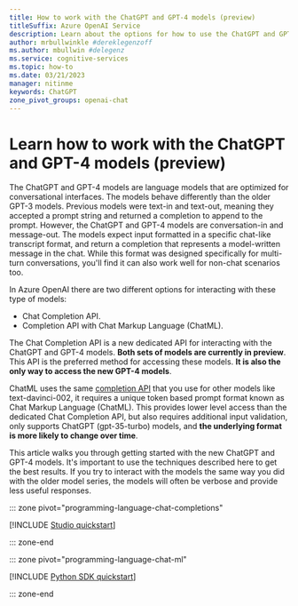 ```yaml
---
title: How to work with the ChatGPT and GPT-4 models (preview)
titleSuffix: Azure OpenAI Service
description: Learn about the options for how to use the ChatGPT and GPT-4 models (preview)
author: mrbullwinkle #dereklegenzoff
ms.author: mbullwin #delegenz
ms.service: cognitive-services
ms.topic: how-to
ms.date: 03/21/2023
manager: nitinme
keywords: ChatGPT
zone_pivot_groups: openai-chat
---
```


# Learn how to work with the ChatGPT and GPT-4 models (preview)

The ChatGPT and GPT-4 models are language models that are optimized for conversational interfaces. The models behave differently than the older GPT-3 models. Previous models were text-in and text-out, meaning they accepted a prompt string and returned a completion to append to the prompt. However, the ChatGPT and GPT-4 models are conversation-in and message-out. The models expect input formatted in a specific chat-like transcript format, and return a completion that represents a model-written message in the chat. While this format was designed specifically for multi-turn conversations, you'll find it can also work well for non-chat scenarios too.

In Azure OpenAI there are two different options for interacting with these type of models:

- Chat Completion API.
- Completion API with Chat Markup Language (ChatML).

The Chat Completion API is a new dedicated API for interacting with the ChatGPT and GPT-4 models. **Both sets of models are currently in preview**. This API is the preferred method for accessing these models. **It is also the only way to access the new GPT-4 models**.

ChatML uses the same [completion API](../reference.md#completions) that you use for other models like text-davinci-002, it requires a unique token based prompt format known as Chat Markup Language (ChatML). This provides lower level access than the dedicated Chat Completion API, but also requires additional input validation, only supports ChatGPT (gpt-35-turbo) models, and **the underlying format is more likely to change over time**.

This article walks you through getting started with the new ChatGPT and GPT-4 models. It's important to use the techniques described here to get the best results. If you try to interact with the models the same way you did with the older model series, the models will often be verbose and provide less useful responses.

::: zone pivot="programming-language-chat-completions"

[!INCLUDE [Studio quickstart](../includes/chat-completion.md)]

::: zone-end

::: zone pivot="programming-language-chat-ml"

[!INCLUDE [Python SDK quickstart](../includes/chat-markup-language.md)]

::: zone-end
